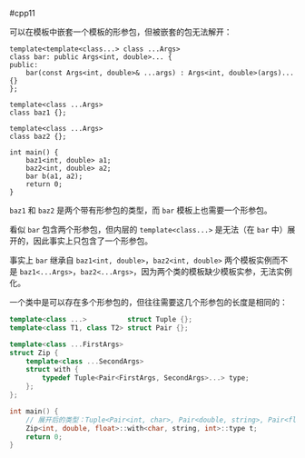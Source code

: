 #cpp11 

可以在模板中嵌套一个模板的形参包，但被嵌套的包无法解开：

```run-cpp
template<template<class...> class ...Args>
class bar: public Args<int, double>... {
public:
    bar(const Args<int, double>& ...args) : Args<int, double>(args)... {}
};

template<class ...Args>
class baz1 {};

template<class ...Args>
class baz2 {};

int main() {
    baz1<int, double> a1;
    baz2<int, double> a2;
    bar b(a1, a2);
    return 0;
}
```

`baz1` 和 `baz2` 是两个带有形参包的类型，而 `bar` 模板上也需要一个形参包。

看似 `bar` 包含两个形参包，但内层的 `template<class...>` 是无法（在 `bar` 中）展开的，因此事实上只包含了一个形参包。

事实上 `bar` 继承自 `baz1<int, double>`，`baz2<int, double>` 两个模板实例而不是 `baz1<...Args>`，`baz2<...Args>`，因为两个类的模板缺少模板实参，无法实例化。

一个类中是可以存在多个形参包的，但往往需要这几个形参包的长度是相同的：

```c++
template<class ...>          struct Tuple {};
template<class T1, class T2> struct Pair {};

template<class ...FirstArgs>
struct Zip {
    template<class ...SecondArgs>
    struct with {
        typedef Tuple<Pair<FirstArgs, SecondArgs>...> type;
    };
};

int main() {
    // 展开后的类型：Tuple<Pair<int, char>, Pair<double, string>, Pair<float, int>>
    Zip<int, double, float>::with<char, string, int>::type t;
    return 0;
}
```
